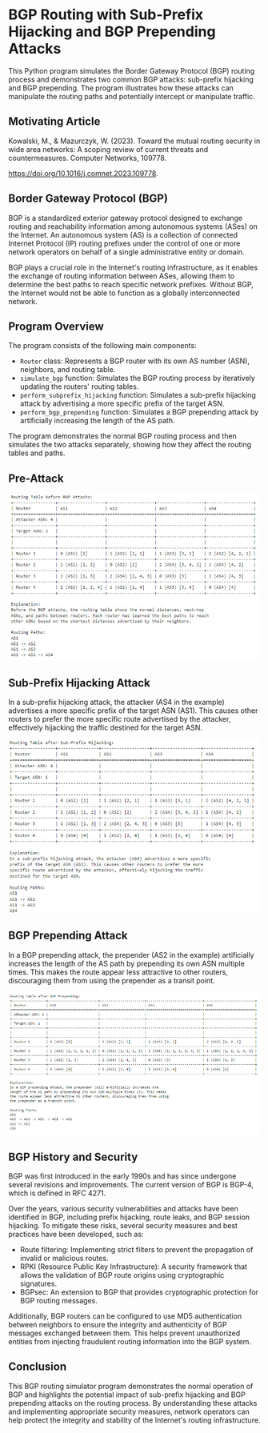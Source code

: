 # BGP Routing with Sub-Prefix Hijacking and BGP Prepending Attacks

This Python program simulates the Border Gateway Protocol (BGP) routing process and demonstrates two common BGP attacks: sub-prefix hijacking and BGP prepending. The program illustrates how these attacks can manipulate the routing paths and potentially intercept or manipulate traffic.

## Motivating Article
Kowalski, M., & Mazurczyk, W. (2023). Toward the mutual routing security in wide area networks: A scoping review of current threats and countermeasures. Computer Networks, 109778.

https://doi.org/10.1016/j.comnet.2023.109778.

## Border Gateway Protocol (BGP)
BGP is a standardized exterior gateway protocol designed to exchange routing and reachability information among autonomous systems (ASes) on the Internet. An autonomous system (AS) is a collection of connected Internet Protocol (IP) routing prefixes under the control of one or more network operators on behalf of a single administrative entity or domain.

BGP plays a crucial role in the Internet's routing infrastructure, as it enables the exchange of routing information between ASes, allowing them to determine the best paths to reach specific network prefixes. Without BGP, the Internet would not be able to function as a globally interconnected network.

## Program Overview
The program consists of the following main components:
- `Router` class: Represents a BGP router with its own AS number (ASN), neighbors, and routing table.
- `simulate_bgp` function: Simulates the BGP routing process by iteratively updating the routers' routing tables.
- `perform_subprefix_hijacking` function: Simulates a sub-prefix hijacking attack by advertising a more specific prefix of the target ASN.
- `perform_bgp_prepending` function: Simulates a BGP prepending attack by artificially increasing the length of the AS path.

The program demonstrates the normal BGP routing process and then simulates the two attacks separately, showing how they affect the routing tables and paths.

## Pre-Attack
![](https://github.com/ericyoc/bgp-routing-attacks-sim-poc/blob/main/pre_attack_bgp.jpg)

## Sub-Prefix Hijacking Attack
In a sub-prefix hijacking attack, the attacker (AS4 in the example) advertises a more specific prefix of the target ASN (AS1). This causes other routers to prefer the more specific route advertised by the attacker, effectively hijacking the traffic destined for the target ASN.

![](https://github.com/ericyoc/bgp-routing-attacks-sim-poc/blob/main/post_sub-prefix_hijack.jpg)

## BGP Prepending Attack
In a BGP prepending attack, the prepender (AS2 in the example) artificially increases the length of the AS path by prepending its own ASN multiple times. This makes the route appear less attractive to other routers, discouraging them from using the prepender as a transit point.

![](https://github.com/ericyoc/bgp-routing-attacks-sim-poc/blob/main/post_prepending_attack.jpg)

## BGP History and Security
BGP was first introduced in the early 1990s and has since undergone several revisions and improvements. The current version of BGP is BGP-4, which is defined in RFC 4271.

Over the years, various security vulnerabilities and attacks have been identified in BGP, including prefix hijacking, route leaks, and BGP session hijacking. To mitigate these risks, several security measures and best practices have been developed, such as:
- Route filtering: Implementing strict filters to prevent the propagation of invalid or malicious routes.
- RPKI (Resource Public Key Infrastructure): A security framework that allows the validation of BGP route origins using cryptographic signatures.
- BGPsec: An extension to BGP that provides cryptographic protection for BGP routing messages.

Additionally, BGP routers can be configured to use MD5 authentication between neighbors to ensure the integrity and authenticity of BGP messages exchanged between them. This helps prevent unauthorized entities from injecting fraudulent routing information into the BGP system.

## Conclusion
This BGP routing simulator program demonstrates the normal operation of BGP and highlights the potential impact of sub-prefix hijacking and BGP prepending attacks on the routing process. By understanding these attacks and implementing appropriate security measures, network operators can help protect the integrity and stability of the Internet's routing infrastructure.
